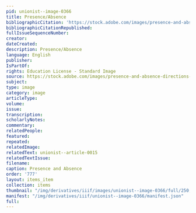 ```yaml
---
pid: unionist--image-0366
title: Presence/Absence
bibliographicCitation: 'https://stock.adobe.com/images/presence-and-absence-directions-opposite-traffic-sign/66739282?prev_url=detail '
bibliographicCitationRepublished: 
fullIssueSequenceNumber: 
creator: 
dateCreated: 
description: Presence/Absence
language: English
publisher: 
IsPartOf: 
rights: Education License - Standard Image
source: https://stock.adobe.com/images/presence-and-absence-directions-opposite-traffic-sign/66739282?prev_url=detail
subject: 
type: image
category: image
articleType: 
volume: 
issue: 
transcription: 
scholarlyNotes: 
commentary: 
relatedPeople: 
featured: 
repeated: 
relatedImage: 
relatedText: unionist--article-0015
relatedTextIssue: 
filename: 
caption: Presence and Absence
order: '777'
layout: items_item
collection: items
thumbnail: "/img/derivatives/iiif/images/unionist--image-0366/full/250,/0/default.jpg"
manifest: "/img/derivatives/iiif/unionist--image-0366/manifest.json"
full: 
---
```

